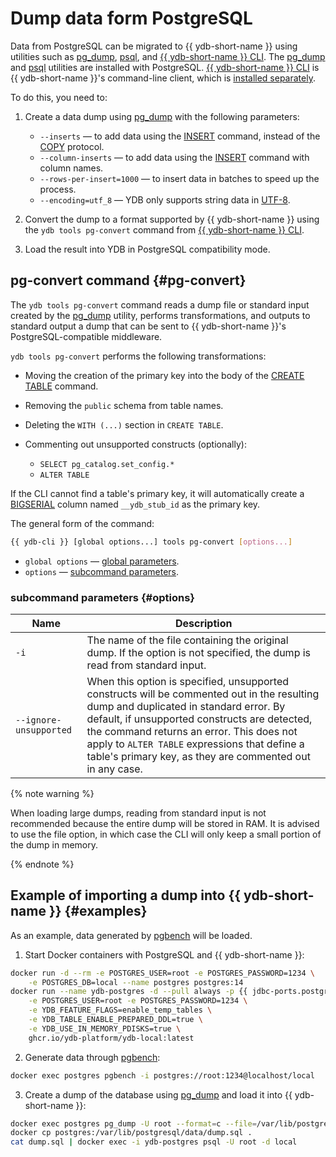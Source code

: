 # Dump data form PostgreSQL

Data from PostgreSQL can be migrated to {{ ydb-short-name }} using utilities such as [pg_dump](https://www.postgresql.org/docs/current/app-pgdump.html), [psql](https://www.postgresql.org/docs/current/app-psql.html), and [{{ ydb-short-name }} CLI](../reference/ydb-cli/index.md). The [pg_dump](https://www.postgresql.org/docs/current/app-pgdump.html) and [psql](https://www.postgresql.org/docs/current/app-psql.html) utilities are installed with PostgreSQL. [{{ ydb-short-name }} CLI](../reference/ydb-cli/index.md) is {{ ydb-short-name }}'s command-line client, which is [installed separately](../reference/ydb-cli/install.md).

To do this, you need to:

1. Create a data dump using [pg_dump](https://www.postgresql.org/docs/current/app-pgdump.html) with the following parameters:

    * `--inserts` — to add data using the [INSERT](./statements/insert_into.md) command, instead of the [COPY](https://www.postgresql.org/docs/current/sql-copy.html) protocol.
    * `--column-inserts` — to add data using the [INSERT](./statements/insert_into.md) command with column names.
    * `--rows-per-insert=1000` — to insert data in batches to speed up the process.
    * `--encoding=utf_8` — YDB only supports string data in [UTF-8](https://en.wikipedia.org/wiki/UTF-8).

2. Convert the dump to a format supported by {{ ydb-short-name }} using the `ydb tools pg-convert` command from [{{ ydb-short-name }} CLI](../reference/ydb-cli/index.md).
3. Load the result into YDB in PostgreSQL compatibility mode.


## pg-convert command {#pg-convert}

The `ydb tools pg-convert` command reads a dump file or standard input created by the [pg_dump](https://www.postgresql.org/docs/current/app-pgdump.html) utility, performs transformations, and outputs to standard output a dump that can be sent to {{ ydb-short-name }}'s PostgreSQL-compatible middleware.

`ydb tools pg-convert` performs the following transformations:

* Moving the creation of the primary key into the body of the [CREATE TABLE](./statements/create_table.md) command.
* Removing the `public` schema from table names.
* Deleting the `WITH (...)` section in `CREATE TABLE`.
* Commenting out unsupported constructs (optionally):

  * `SELECT pg_catalog.set_config.*`
  * `ALTER TABLE`

If the CLI cannot find a table's primary key, it will automatically create a [BIGSERIAL](https://www.postgresql.org/docs/current/datatype-numeric.html#DATATYPE-SERIAL) column named `__ydb_stub_id` as the primary key.

The general form of the command:

```bash
{{ ydb-cli }} [global options...] tools pg-convert [options...]
```

* `global options` — [global parameters](../reference/ydb-cli/commands/global-options.md).
* `options` — [subcommand parameters](#options).

### subcommand parameters {#options}

| Name                  | Description |
|-----------------------|-------------|
| `-i`                  | The name of the file containing the original dump. If the option is not specified, the dump is read from standard input. |
| `--ignore-unsupported`| When this option is specified, unsupported constructs will be commented out in the resulting dump and duplicated in standard error. By default, if unsupported constructs are detected, the command returns an error. This does not apply to `ALTER TABLE` expressions that define a table's primary key, as they are commented out in any case. |


{% note warning %}

When loading large dumps, reading from standard input is not recommended because the entire dump will be stored in RAM. It is advised to use the file option, in which case the CLI will only keep a small portion of the dump in memory.

{% endnote %}

## Example of importing a dump into {{ ydb-short-name }} {#examples}

As an example, data generated by [pgbench](https://www.postgresql.org/docs/current/pgbench.html) will be loaded.

1. Start Docker containers with PostgreSQL and {{ ydb-short-name }}:

  ```bash
  docker run -d --rm -e POSTGRES_USER=root -e POSTGRES_PASSWORD=1234 \
      -e POSTGRES_DB=local --name postgres postgres:14
  docker run --name ydb-postgres -d --pull always -p {{ jdbc-ports.postgresql }}:{{ jdbc-ports.postgresql }} -p {{ ydb-ports.mon }}:{{ ydb-ports.mon }} \
      -e POSTGRES_USER=root -e POSTGRES_PASSWORD=1234 \
      -e YDB_FEATURE_FLAGS=enable_temp_tables \
      -e YDB_TABLE_ENABLE_PREPARED_DDL=true \
      -e YDB_USE_IN_MEMORY_PDISKS=true \
      ghcr.io/ydb-platform/ydb-local:latest
  ```

2. Generate data through [pgbench](https://www.postgresql.org/docs/current/pgbench.html):

  ```bash
  docker exec postgres pgbench -i postgres://root:1234@localhost/local
  ```

3. Create a dump of the database using [pg_dump](https://www.postgresql.org/docs/current/app-pgdump.html) and load it into {{ ydb-short-name }}:

  ```bash
  docker exec postgres pg_dump -U root --format=c --file=/var/lib/postgresql/data/dump.sql local
  docker cp postgres:/var/lib/postgresql/data/dump.sql .
  cat dump.sql | docker exec -i ydb-postgres psql -U root -d local
  ```